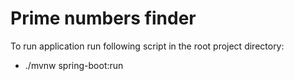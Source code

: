 # Prime numbers finder

To run application run following script in the root project directory:
* ./mvnw spring-boot:run